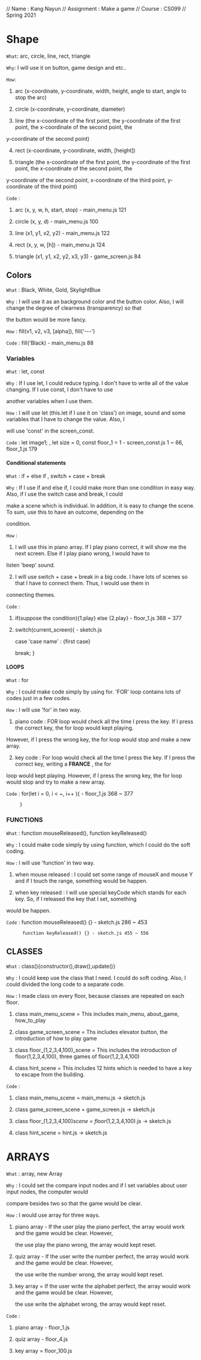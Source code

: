 // Name       : Kang Nayun
// Assignment : Make a game
// Course     : CS099
// Spring 2021

# Shape
 
 `What`: arc, circle, line, rect, triangle

 `Why`: I will use it on button, game design and etc..

 `How`: 

 1. arc (x-coordinate, y-coordinate, width, height, angle to start, angle to stop the arc) 

 2. circle (x-coordinate, y-coordinate, diameter)

 3. line (the x-coordinate of the first point, the y-coordinate of the first point, the x-coordinate of the second point, the 

 y-coordinate of the second point)

 4. rect (x-coordinate, y-coordinate, width, [height])

 5. triangle (the x-coordinate of the first point, the y-coordinate of the first point, the x-coordinate of the second point, the 
 
 y-coordinate of the second point, x-coordinate of the third point, y-coordinate of the third point)

 `Code` : 

 1. arc (x, y, w, h, start, stop) - main_menu.js 121

 2. circle (x, y, d) - main_menu.js 100

 3. line (x1, y1, x2, y2) - main_menu.js 122

 4. rect (x, y, w, [h]) - main_menu.js 124

 5. triangle (x1, y1, x2, y2, x3, y3) - game_screen.js 84

 ## Colors

  `What` : Black, White, Gold, SkylightBlue

  `Why` : I will use it as an background color and the button color. Also, I will change the degree of clearness (transparency) so that 
  
  the button would be more fancy. 
  
  `How` : fill(v1, v2, v3, [alpha]), fill('---')
  
  `Code` : fill('Black) - main_menu.js 88

### Variables 
 
 `What` : let, const 
 
 `Why` : If I use let, I could reduce typing. I don't have to write all of the value changing. If I use const, I don't have to use 
 
 another variables when I use them.
 
 `How` : I will use let (this.let if I use it on 'class') on image, sound and some variables that I have to change the value. Also, I 
 
 will use 'const' in the screen_const.
 
 `Code` : let image1; , let size = 0, const floor_1 = 1 - screen_const.js 1 ~ 66, floor_1.js 179

 #### Conditional statements
 
 `What` : if + else if , switch + case + break
 
 `Why` : If I use if and else if, I could make more than one condition in easy way. Also, if I use the switch case and break, I could 

 make a scene which is individual. In addition, it is easy to change the scene. To sum, use this to have an outcome, depending on the 
 
 condition.
 
 `How` : 
  1. I will use this in piano array. If I play piano correct, it will show me the next screen. Else if I play piano wrong, I would have to

  listen 'beep' sound.

  2. I will use switch + case + break in a big code. I have lots of scenes so that I have to connect them. Thus, I would use them in 
  
  connecting themes.
     
 `Code` : 
  1. if(suppose the condition){1.play} else {2.play} - floor_1.js 368 ~ 377

  2. switch(current_screen){              - sketch.js 
 
     case 'case name' : {first case}

     break; }

#### LOOPS

 `What` : for
 
 `Why` : I could make code simply by using for. 'FOR' loop contains lots of codes just in a few codes.
 
 `How` : I will use 'for' in two way.

  1. piano code : FOR loop would check all the time I press the key. If I press the correct key, the for loop would kept playing. 
  
  However, if I press the wrong key, the for loop would stop and make a new array.

  2. key code : For loop would check all the time I press the key. If I press the correct key, writing a **FRANCE** , the for 
  
  loop would kept playing. However, if I press the wrong key, the for loop would stop and try to make a new array.
 
 `Code` : for(let i = 0, i < ~, i++ ){    - floor_1.js 368 ~ 377

         }

 ### FUNCTIONS

 `What` : function mouseReleased(), function keyReleased()
 
 `Why` : I could make code simply by using function, which I could do the soft coding.
 
 `How` : I will use 'function' in two way.

  1. when mouse released : I could set some range of mouseX and mouse Y and if I touch the range, something would be happen.

  2. when key released : I will use special keyCode which stands for each key. So, if I released the key that I set, something

  would be happen.
 
 `Code` : function mouseReleased() {} - sketch.js 286 ~ 453

          function keyReleased() {} - sketch.js 455 ~ 556

 ## CLASSES
 
 `What` : class(){constructor(),draw(),update()}
 
 `Why` : I could keep use the class that I need. I could do soft coding. Also, I could divided the long code to a separate code.
 
 `How` : I made class on every floor, because classes are repeated on each floor.   

  1. class main_menu_scene = This includes main_menu, about_game, how_to_play

  2. class game_screen_scene = Ths includes elevator button, the introduction of how to play game

  3. class floor_(1,2,3,4,100)_scene = This includes the introduction of floor(1,2,3,4,100), three games of floor(1,2,3,4,100)

  4. class hint_scene = This includes 12 hints which is needed to have a key to escape from the building.
 
 `Code` : 

  1. class main_menu_scene = main_menu.js -> sketch.js

  2. class game_screen_scene = game_screen.js -> sketch.js

  3. class floor_(1,2,3,4,100)_scene = floor_(1,2,3,4,100).js -> sketch.js

  4. class hint_scene = hint.js -> sketch.js

 # ARRAYS 
 
 `What` : array, new Array
 
 `Why` : I could set the compare input nodes and if I set variables about user input nodes, the computer would 
 
 compare besides two so that the game would be clear. 
 
 `How` : I would use array for three ways. 

  1. piano array - If the user play the piano perfect, the array would work and the game would be clear. However,
  
     the use play the piano wrong, the array would kept reset.

  2. quiz array - If the user write the number perfect, the array would work and the game would be clear. However,
  
     the use write the number wrong, the array would kept reset.

  3. key array = If the user write the alphabet perfect, the array would work and the game would be clear. However,
  
     the use write the alphabet wrong, the array would kept reset.
 
 `Code` : 

  1. piano array - floor_1.js 

  2. quiz array - floor_4.js

  3. key array = floor_100.js

